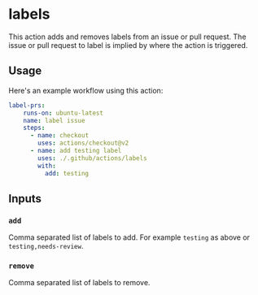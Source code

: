 # labels

This action adds and removes labels from an issue or pull request. The issue
or pull request to label is implied by where the action is triggered.

## Usage

Here's an example workflow using this action:

```yaml
label-prs:
    runs-on: ubuntu-latest
    name: label issue
    steps:
      - name: checkout
        uses: actions/checkout@v2
      - name: add testing label
        uses: ./.github/actions/labels
        with:
          add: testing
```

## Inputs

### `add`

Comma separated list of labels to add. For example `testing` as above or
`testing,needs-review`.

### `remove`

Comma separated list of labels to remove.
